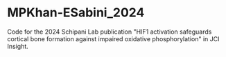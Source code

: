 # MPKhan-ESabini_2024
Code for the 2024 Schipani Lab publication "HIF1 activation safeguards cortical bone formation against impaired oxidative phosphorylation" in JCI Insight.
